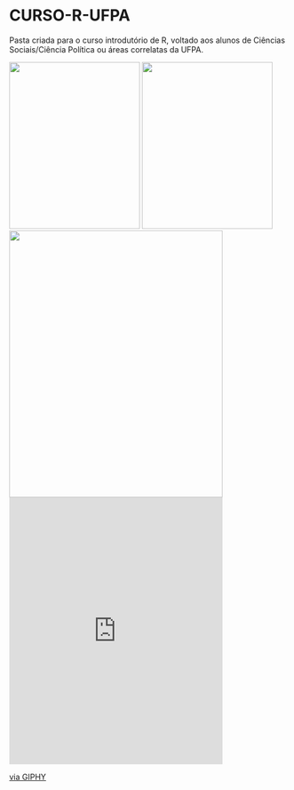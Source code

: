 # CURSO-R-UFPA

Pasta criada para o curso introdutório de R, voltado aos alunos de Ciências Sociais/Ciência Política ou áreas correlatas da UFPA. 


<img src="https://media.giphy.com/media/Qc0BxWM9TxljvJug2x/giphy.gif" width="235" height="300" />

<img src="https://media.giphy.com/media/VbnUQpnihPSIgIXuZv/giphy.gif" width="235" height="300" />

<img src="https://giphy.com/gifs/computer-cat-wearing-glasses-VbnUQpnihPSIgIXuZv.gif" width="384" height="480" />

<iframe src="https://giphy.com/embed/VbnUQpnihPSIgIXuZv" width="384" height="480" frameBorder="0" class="giphy-embed" allowFullScreen></iframe><p><a href="https://giphy.com/gifs/computer-cat-wearing-glasses-VbnUQpnihPSIgIXuZv">via GIPHY</a></p>
